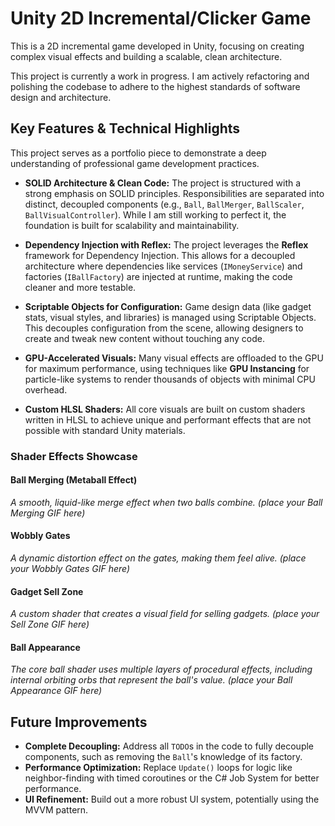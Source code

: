 # Unity 2D Incremental/Clicker Game

This is a 2D incremental game developed in Unity, focusing on creating complex visual effects and building a scalable, clean architecture.

This project is currently a work in progress. I am actively refactoring and polishing the codebase to adhere to the highest standards of software design and architecture.

## Key Features & Technical Highlights

This project serves as a portfolio piece to demonstrate a deep understanding of professional game development practices.

* **SOLID Architecture & Clean Code:** The project is structured with a strong emphasis on SOLID principles. Responsibilities are separated into distinct, decoupled components (e.g., `Ball`, `BallMerger`, `BallScaler`, `BallVisualController`). While I am still working to perfect it, the foundation is built for scalability and maintainability.

* **Dependency Injection with Reflex:** The project leverages the **Reflex** framework for Dependency Injection. This allows for a decoupled architecture where dependencies like services (`IMoneyService`) and factories (`IBallFactory`) are injected at runtime, making the code cleaner and more testable.

* **Scriptable Objects for Configuration:** Game design data (like gadget stats, visual styles, and libraries) is managed using Scriptable Objects. This decouples configuration from the scene, allowing designers to create and tweak new content without touching any code.

* **GPU-Accelerated Visuals:** Many visual effects are offloaded to the GPU for maximum performance, using techniques like **GPU Instancing** for particle-like systems to render thousands of objects with minimal CPU overhead.

* **Custom HLSL Shaders:** All core visuals are built on custom shaders written in HLSL to achieve unique and performant effects that are not possible with standard Unity materials.

### Shader Effects Showcase

#### Ball Merging (Metaball Effect)
*A smooth, liquid-like merge effect when two balls combine.*
*(place your Ball Merging GIF here)*

#### Wobbly Gates
*A dynamic distortion effect on the gates, making them feel alive.*
*(place your Wobbly Gates GIF here)*

#### Gadget Sell Zone
*A custom shader that creates a visual field for selling gadgets.*
*(place your Sell Zone GIF here)*

#### Ball Appearance
*The core ball shader uses multiple layers of procedural effects, including internal orbiting orbs that represent the ball's value.*
*(place your Ball Appearance GIF here)*

## Future Improvements

* **Complete Decoupling:** Address all `TODO`s in the code to fully decouple components, such as removing the `Ball`'s knowledge of its factory.
* **Performance Optimization:** Replace `Update()` loops for logic like neighbor-finding with timed coroutines or the C# Job System for better performance.
* **UI Refinement:** Build out a more robust UI system, potentially using the MVVM pattern.
